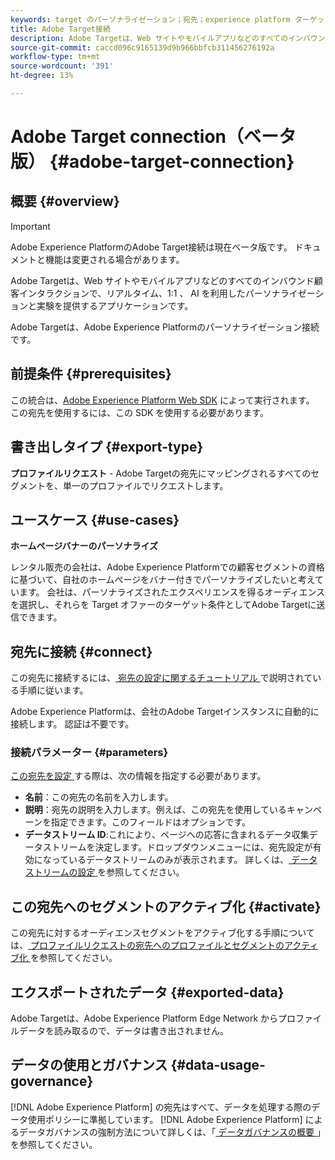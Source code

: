 ```yaml
---
keywords: target のパーソナライゼーション；宛先；experience platform ターゲットの宛先；adobe target の宛先；
title: Adobe Target接続
description: Adobe Targetは、Web サイトやモバイルアプリなどのすべてのインバウンド顧客インタラクションで、リアルタイム、 1:1 および AI を利用したパーソナライゼーションと実験を提供するアプリケーションです。
source-git-commit: caccd096c9165139d9b966bbfcb311456276192a
workflow-type: tm+mt
source-wordcount: '391'
ht-degree: 13%

---
```



# Adobe Target connection（ベータ版） {#adobe-target-connection}

## 概要 {#overview}

>[!IMPORTANT]
>
>Adobe Experience PlatformのAdobe Target接続は現在ベータ版です。 ドキュメントと機能は変更される場合があります。

Adobe Targetは、Web サイトやモバイルアプリなどのすべてのインバウンド顧客インタラクションで、リアルタイム、1:1 、 AI を利用したパーソナライゼーションと実験を提供するアプリケーションです。

Adobe Targetは、Adobe Experience Platformのパーソナライゼーション接続です。

## 前提条件 {#prerequisites}

この統合は、[Adobe Experience Platform Web SDK](../../../edge/home.md) によって実行されます。 この宛先を使用するには、この SDK を使用する必要があります。

## 書き出しタイプ {#export-type}

**プロファイルリクエスト**  - Adobe Targetの宛先にマッピングされるすべてのセグメントを、単一のプロファイルでリクエストします。

## ユースケース {#use-cases}

**ホームページバナーのパーソナライズ**

レンタル販売の会社は、Adobe Experience Platformでの顧客セグメントの資格に基づいて、自社のホームページをバナー付きでパーソナライズしたいと考えています。 会社は、パーソナライズされたエクスペリエンスを得るオーディエンスを選択し、それらを Target オファーのターゲット条件としてAdobe Targetに送信できます。

## 宛先に接続 {#connect}

この宛先に接続するには、[ 宛先の設定に関するチュートリアル ](../../ui/connect-destination.md) で説明されている手順に従います。

Adobe Experience Platformは、会社のAdobe Targetインスタンスに自動的に接続します。 認証は不要です。

### 接続パラメーター {#parameters}

[ この宛先を設定 ](../../ui/connect-destination.md) する際は、次の情報を指定する必要があります。

* **名前**：この宛先の名前を入力します。
* **説明**：宛先の説明を入力します。例えば、この宛先を使用しているキャンペーンを指定できます。このフィールドはオプションです。
* **データストリーム ID**:これにより、ページへの応答に含まれるデータ収集データストリームを決定します。ドロップダウンメニューには、宛先設定が有効になっているデータストリームのみが表示されます。 詳しくは、[ データストリームの設定 ](../../../edge/fundamentals/datastreams.md) を参照してください。

## この宛先へのセグメントのアクティブ化 {#activate}

この宛先に対するオーディエンスセグメントをアクティブ化する手順については、[ プロファイルリクエストの宛先へのプロファイルとセグメントのアクティブ化 ](../../ui/activate-profile-request-destinations.md) を参照してください。

## エクスポートされたデータ {#exported-data}

Adobe Targetは、Adobe Experience Platform Edge Network からプロファイルデータを読み取るので、データは書き出されません。

## データの使用とガバナンス {#data-usage-governance}

[!DNL Adobe Experience Platform] の宛先はすべて、データを処理する際のデータ使用ポリシーに準拠しています。 [!DNL Adobe Experience Platform] によるデータガバナンスの強制方法について詳しくは、「[ データガバナンスの概要 ](https://experienceleague.adobe.com/docs/experience-platform/data-governance/home.html?lang=ja)」を参照してください。
